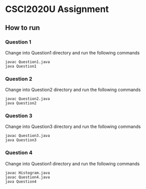 # CSCI2020U Assignment

## How to run

### Question 1 
Change into Question1 directory and run the following commands 
```
javac Question1.java 
java Question1
```

### Question 2 
Change into Question2 directory and run the following commands 
```
javac Question2.java 
java Question2
```

### Question 3 
Change into Question3 directory and run the following commands 
```
javac Question3.java 
java Question3
```

### Question 4 
Change into Question1 directory and run the following commands 
```
javac Histogram.java
javac Question4.java 
java Question4
```




